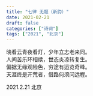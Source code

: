 ```yaml
---
title: "七律 无题（新韵）"
date: 2021-02-21
draft: false
categories: ["诗词"]
tags: ["2021", "北京"]
---
```


晓看云青夜看灯，少年立志老来同。  
人间苦乐环相续，世态炎凉转复生。  
偏据无缘观险色，穷途有运览奇峰。  
天涯终是开荒者，借路何须问远程。  

2021.2.21 北京  
